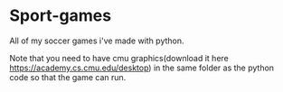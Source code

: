 # Sport-games
All of my soccer games i've made with python.

Note that you need to have cmu graphics(download it here https://academy.cs.cmu.edu/desktop) in the same folder as the python code so that the game can run.
